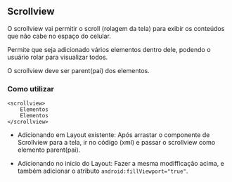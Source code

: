 ## Scrollview

O scrollview vai permitir o scroll (rolagem da tela) para exibir os conteúdos que não cabe no 
espaço do celular.

Permite que seja adicionado vários elementos dentro dele, podendo o usuário rolar para visualizar 
todos.

O scrollview deve ser parent(pai) dos elementos.

### Como utilizar

```
<scrollview>
    Elementos
    Elementos
</scrollview>
```

- Adicionando em Layout existente:
Após arrastar o componente de Scrollview para a tela, ir no código (xml) e passar o scrollview 
como elemento parent(pai).

- Adicionando no inicio do Layout:
Fazer a mesma modifficação acima, e também adicionar o atributo `android:fillViewport="true"`.